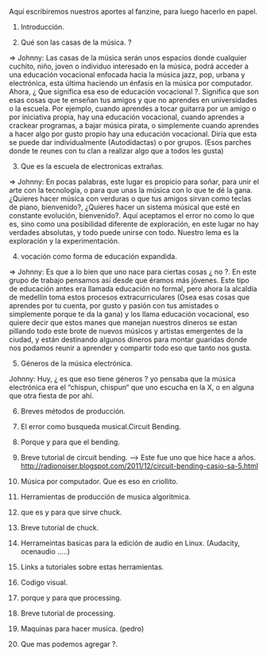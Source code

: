 Aquí escribiremos nuestros aportes al fanzine, para luego hacerlo en papel.

1. Introducción.

2. Qué son las casas de la música. ?

=> Johnny: Las casas de la música serán unos espacios donde cualquier cuchito, niño, joven o individuo  interesado en la música, podrá acceder a una educación vocacional enfocada hacia la música jazz, pop, urbana y  electrónica, esta última haciendo un énfasis en la música por computador. Ahora,  ¿ Que significa esa eso de educación vocacional ?. Significa que son esas cosas que te enseñan tus amigos y que no aprendes en universidades o la escuela. Por ejemplo, cuando aprendes a tocar guitarra por un amigo o por iniciativa propia, hay una educación vocacional, cuando aprendes a crackear programas, a bajar música pirata, o simplemente cuando aprendes a hacer algo por gusto propio hay una educación vocacional. Diría que esta se puede dar individualmente (Autodidactas) o por grupos. (Esos parches donde te reunes con tu clan a realizar algo que a todos les gusta)

3. Que es la escuela de electronicas extrañas.

=> Johnny: En pocas palabras, este lugar es propicio para soñar, para unir el arte con la tecnología, o para que unas la música con lo que te dé la gana. ¿Quieres hacer música con verduras o que tus amigos sirvan como teclas de piano, bienvenido?, ¿Quieres hacer un sistema músical que esté en constante evolución, bienvenido?. Aquí aceptamos el error no como lo que es, sino como una posibilidad diferente de exploración, en este lugar no hay verdades absolutas, y todo puede unirse con todo. Nuestro lema es la exploración y la experimentación.
 


4. vocación como forma de educación expandida.

=> Johnny: Es que a lo bien que uno nace para ciertas cosas ¿ no ?. En este grupo de trabajo pensamos así desde que éramos más jóvenes. 
Este tipo de educación antes era llamada educación no formal, pero ahora la alcaldía de medellín toma estos procesos extracurriculares (Osea esas cosas que aprendes por tu cuenta, por gusto y pasión con tus amistades o simplemente porque te da la gana) y los llama educación vocacional, eso quiere decir que estos manes que manejan nuestros dineros se estan pillando todo este brote de nuevos músicos y artistas emergentes de la ciudad, y están destinando algunos dineros para montar guaridas donde nos podamos reunir a aprender y compartir todo eso que tanto nos gusta.


5. Géneros de la música electrónica.

Johnny: Huy, ¿ es que eso tiene géneros ? yo pensaba que la música electrónica era el “chispun, chispun“ que uno escucha en la X, o en alguna que otra fiesta de por ahí.






6. Breves métodos de producción.


7. El error como busqueda musical.Circuit Bending.
8. Porque y para que el bending.
9. Breve tutorial de circuit bending. --> Este fue uno que hice hace a años. http://radionoiser.blogspot.com/2011/12/circuit-bending-casio-sa-5.html
10. Música por computador. Que es eso en criollito.
11. Herramientas de producción de musica algoritmica.
12. que es y para que sirve chuck.
13. Breve tutorial de chuck.
14. Herrameintas basicas para la edición de audio en Linux. (Audacity, ocenaudio .....)
15. Links a tutoriales sobre estas herramientas.
16. Codigo visual.
17. porque y para que processing.
18. Breve tutorial de processing.
19. Maquinas para hacer musica. (pedro)
20. Que mas podemos agregar ?.

